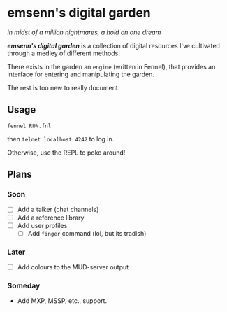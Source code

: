 # emsenn's digital garden
*in midst of a million nightmares, a hold on one dream*

***emsenn's digital garden*** is a collection of digital resources I've cultivated through a medley of different methods.

There exists in the garden an `engine` (written in Fennel), that provides an interface for entering and manipulating the garden.

The rest is too new to really document.

## Usage
`fennel RUN.fnl`

then `telnet localhost 4242` to log in.

Otherwise, use the REPL to poke around!

## Plans
### Soon
- [ ] Add a talker (chat channels)
- [ ] Add a reference library
- [ ] Add user profiles
  - [ ] Add `finger` command (lol, but its tradish)
### Later
- [ ] Add colours to the MUD-server output
### Someday
- Add MXP, MSSP, etc., support.


